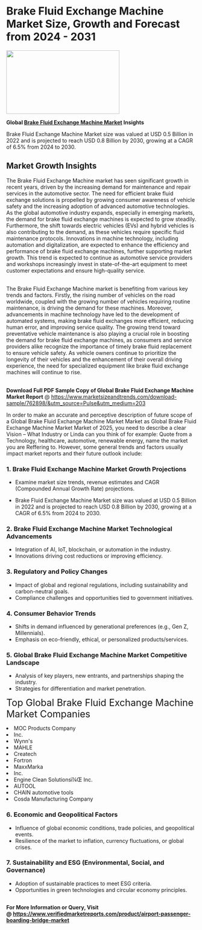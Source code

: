 <H1>Brake Fluid Exchange Machine Market Size, Growth and Forecast from 2024 - 2031</H1><img class="aligncenter size-medium wp-image-584254" src="https://thirdeyenews.in/wp-content/uploads/2024/09/Global-Market-Research-300x168.jpeg" alt="" width="300" height="168" /><p><strong>Global&nbsp;<a href="https://www.marketsizeandtrends.com/download-sample/762898/&amp;utm_source=Pulse&amp;utm_medium=203">Brake Fluid Exchange Machine Market</a> Insights</strong></p><p>Brake Fluid Exchange Machine Market size was valued at USD 0.5 Billion in 2022 and is projected to reach USD 0.8 Billion by 2030, growing at a CAGR of 6.5% from 2024 to 2030.</p><p><h2>Market Growth Insights</h2> <p>The Brake Fluid Exchange Machine market has seen significant growth in recent years, driven by the increasing demand for maintenance and repair services in the automotive sector. The need for efficient brake fluid exchange solutions is propelled by growing consumer awareness of vehicle safety and the increasing adoption of advanced automotive technologies. As the global automotive industry expands, especially in emerging markets, the demand for brake fluid exchange machines is expected to grow steadily. Furthermore, the shift towards electric vehicles (EVs) and hybrid vehicles is also contributing to the demand, as these vehicles require specific fluid maintenance protocols. Innovations in machine technology, including automation and digitalization, are expected to enhance the efficiency and performance of brake fluid exchange machines, further supporting market growth. This trend is expected to continue as automotive service providers and workshops increasingly invest in state-of-the-art equipment to meet customer expectations and ensure high-quality service. <br><br> </p> <p>The Brake Fluid Exchange Machine market is benefiting from various key trends and factors. Firstly, the rising number of vehicles on the road worldwide, coupled with the growing number of vehicles requiring routine maintenance, is driving the demand for these machines. Moreover, advancements in machine technology have led to the development of automated systems, making brake fluid exchanges more efficient, reducing human error, and improving service quality. The growing trend toward preventative vehicle maintenance is also playing a crucial role in boosting the demand for brake fluid exchange machines, as consumers and service providers alike recognize the importance of timely brake fluid replacement to ensure vehicle safety. As vehicle owners continue to prioritize the longevity of their vehicles and the enhancement of their overall driving experience, the need for specialized equipment like brake fluid exchange machines will continue to rise. <br><br></p><p><span class=""><strong>Download Full PDF Sample Copy of Global Brake Fluid Exchange Machine Market Report</strong> @ <a href="https://www.marketsizeandtrends.com/download-sample/762898/&amp;utm_source=Pulse&amp;utm_medium=203" target="_blank">https://www.marketsizeandtrends.com/download-sample/762898/&amp;utm_source=Pulse&amp;utm_medium=203</a></span></p><p>In order to make an accurate and perceptive description of future scope of a Global&nbsp;Brake Fluid Exchange Machine Market Market as Global&nbsp;Brake Fluid Exchange Machine Market Market of 2025, you need to describe a clear Vision &ndash; What Industry or Linda can you think of for example: Quote from a Technology, healthcare, automotive, renewable energy, name the market you are Reffering to. However, some general trends and factors usually impact market reports and their future outlook include:</p><h3>1.&nbsp;<strong>Brake Fluid Exchange Machine Market Growth Projections</strong></h3><ul><li>Examine market size trends, revenue estimates and CAGR (Compounded Annual Growth Rate) projections.</li><li><p>Brake Fluid Exchange Machine Market size was valued at USD 0.5 Billion in 2022 and is projected to reach USD 0.8 Billion by 2030, growing at a CAGR of 6.5% from 2024 to 2030.</p></li></ul><h3>2.&nbsp;<strong>Brake Fluid Exchange Machine Market Technological Advancements</strong></h3><ul><li>Integration of AI, IoT, blockchain, or automation in the industry.</li><li>Innovations driving cost reductions or improving efficiency.</li></ul><h3>3.&nbsp;<strong>Regulatory and Policy Changes</strong></h3><ul><li>Impact of global and regional regulations, including sustainability and carbon-neutral goals.</li><li>Compliance challenges and opportunities tied to government initiatives.</li></ul><h3>4.&nbsp;<strong>Consumer Behavior Trends</strong></h3><ul><li>Shifts in demand influenced by generational preferences (e.g., Gen Z, Millennials).</li><li>Emphasis on eco-friendly, ethical, or personalized products/services.</li></ul><h3>5.&nbsp;<strong>Global Brake Fluid Exchange Machine Market Competitive Landscape</strong></h3><ul><li>Analysis of key players, new entrants, and partnerships shaping the industry.</li><li>Strategies for differentiation and market penetration.</li></ul><p data-pm-slice="1 1 []"><span style="color: inherit; font-family: inherit; font-size: 25px;">Top Global Brake Fluid Exchange Machine Market Companies</span></p><div class="" data-test-id=""><p><li>MOC Products Company</li><li> Inc.</li><li> Wynn's</li><li> MAHLE</li><li> Createch</li><li> Fortron</li><li> MaxxMarka</li><li> Inc.</li><li> Engine Clean Solutionsï¼Œ Inc.</li><li> AUTOOL</li><li> CHAIN automotive tools</li><li> Cosda Manufacturing Company</li></p></div><h3>6.&nbsp;<strong>Economic and Geopolitical Factors</strong></h3><ul><li>Influence of global economic conditions, trade policies, and geopolitical events.</li><li>Resilience of the market to inflation, currency fluctuations, or global crises.</li></ul><h3>7.&nbsp;<strong>Sustainability and ESG (Environmental, Social, and Governance)</strong></h3><ul><li>Adoption of sustainable practices to meet ESG criteria.</li><li>Opportunities in green technologies and circular economy principles.</li></ul><h2><strong style="font-size: 14px;">For More Information or Query, Visit @&nbsp;</strong><a style="background-color: #ffffff; font-size: 14px;" href="https://www.marketsizeandtrends.com/report/brake-fluid-exchange-machine-market/" target="_blank">https://www.verifiedmarketreports.com/product/airport-passenger-boarding-bridge-market</a></h2>

